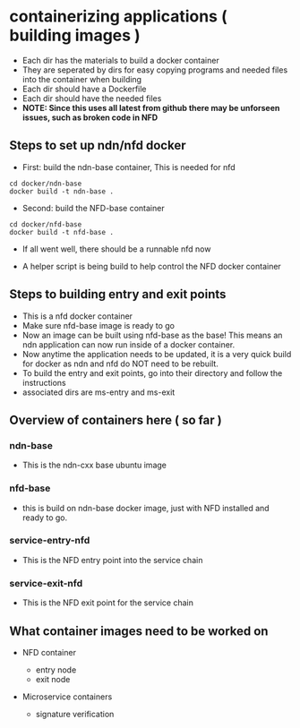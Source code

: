 # containerizing applications ( building images )
- Each dir has the materials to build a docker container
- They are seperated by dirs for easy copying programs and needed files
into the container when building
- Each dir should have a Dockerfile 
- Each dir should have the needed files
- __NOTE: Since this uses all latest from github
  there may be unforseen issues, such as broken code in NFD__

## Steps to set up ndn/nfd docker
- First: build the ndn-base container, This is needed for nfd
```
cd docker/ndn-base
docker build -t ndn-base .
```
- Second: build the NFD-base container 
```
cd docker/nfd-base
docker build -t nfd-base .
```
- If all went well, there should be a runnable nfd now

- A helper script is being build to help control the NFD docker
container


## Steps to building entry and exit points
- This is a nfd docker container
- Make sure nfd-base image is ready to go
- Now an image can be built using nfd-base as the base! This means an ndn
  application can now run inside of a docker container.
- Now anytime the application needs to be updated, it is a very quick build for
  docker as ndn and nfd do NOT need to be rebuilt.
- To build the entry and exit points, go into their directory and follow the
  instructions
- associated dirs are ms-entry and ms-exit




## Overview of containers here ( so far )
### ndn-base
- This is the ndn-cxx base ubuntu image

### nfd-base
- this is build on ndn-base docker image, just with NFD installed and ready to
  go.

### service-entry-nfd
- This is the NFD entry point into the service chain

### service-exit-nfd
- This is the NFD exit point for the service chain


## What container images need to be worked on
- NFD container
	- entry node
	- exit node

- Microservice containers
	- signature verification

